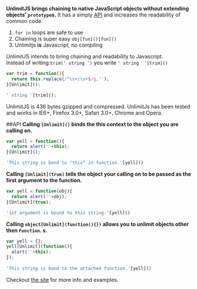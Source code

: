 **UnlimitJS brings chaining to native JavaScript objects without extending objects' `prototype`s.**  It has a simply [API](index.htm#API) and increases the readability of common code.

1.  `for in` loops are safe to use
2.  Chaining is super easy `obj[fun]()[fun]()`
3.  Unlimitjs **is** Javascript, no compiling

UnlimitJS intends to bring chaining and readability to Javascript.  
Instead of writing:`trim(' string ')` you write `' string  '[trim]()`

```js
var trim = function(){
  return this.replace(/^\s+|\s+$/g,'');
}[Unlimit]();

' string '[trim]();
```

UnlimitJS is 436 bytes gzipped and compressed.  UnlimitJs has been tested and works in IE6+, Firefox 3.0+, Safari 3.0+, Chrome and Opera.

##API
**Calling `[Unlimit]()` binds the this context to the object you are calling on.**

```js
var yell = function(){
  return alert(''+this);
}[Unlimit]();

'This string is bond to "this" in function.'[yell]()
```

**Calling `[Unlimit](true)` tells the object your calling on to be passed as the first argument to the function.** 

```js
var yell = function(obj){
  return alert(''+obj);
}[Unlimit](true);

'1st argument is bound to this string.'[yell]()
```

**Calling `object[Unlimit](function(){})` allows you to unlimit objects other then `Function`. 
s.** 

```js
var yell = {};
yell[Unlimit](function(){
  alert(''+this);
});
 
'This string is bond to the attached function.'[yell]()
```

Checkout [the site](http://limeblack.github.com/UnlimitJS/) for more info and examples.
